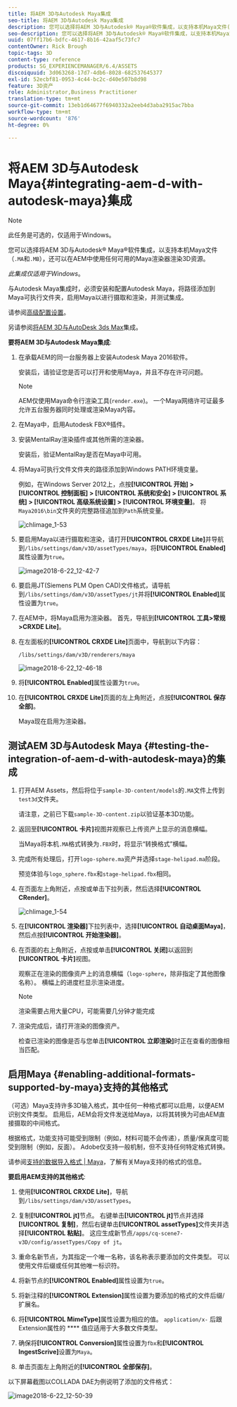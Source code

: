 ```yaml
---
title: 将AEM 3D与Autodesk Maya集成
seo-title: 将AEM 3D与Autodesk Maya集成
description: 您可以选择将AEM 3D与Autodesk® Maya®软件集成，以支持本机Maya文件(.MA和.MB)，并允许您在AEM中使用任何可用的Maya渲染器渲染3D资源。
seo-description: 您可以选择将AEM 3D与Autodesk® Maya®软件集成，以支持本机Maya文件(.MA和.MB)，并允许您在AEM中使用任何可用的Maya渲染器渲染3D资源。
uuid: 07ff17b6-bdfc-4617-8b16-42aaf5c73fc7
contentOwner: Rick Brough
topic-tags: 3D
content-type: reference
products: SG_EXPERIENCEMANAGER/6.4/ASSETS
discoiquuid: 3d063268-17d7-4db6-8028-682537645377
exl-id: 52ecbf81-0953-4c44-bc2c-d40e507b8d98
feature: 3D资产
role: Administrator,Business Practitioner
translation-type: tm+mt
source-git-commit: 13eb1d64677f6940332a2eeb4d3aba2915ac7bba
workflow-type: tm+mt
source-wordcount: '876'
ht-degree: 0%

---
```


# 将AEM 3D与Autodesk Maya{#integrating-aem-d-with-autodesk-maya}集成

>[!NOTE]
>
>此任务是可选的，仅适用于Windows。

您可以选择将AEM 3D与Autodesk® Maya®软件集成，以支持本机Maya文件（`.MA`和`.MB`），还可以在AEM中使用任何可用的Maya渲染器渲染3D资源。

*此集成仅适用于Windows*。

与Autodesk Maya集成时，必须安装和配置Autodesk Maya，将路径添加到Maya可执行文件夹，启用Maya以进行摄取和渲染，并测试集成。

请参阅[高级配置设置](advanced-config-3d.md)。

另请参阅[将AEM 3D与AutoDesk 3ds Max](integrating-aem-3d-with-autodesk-3ds-max.md)集成。

**要将AEM 3D与Autodesk Maya集成**:

1. 在承载AEM的同一台服务器上安装Autodesk Maya 2016软件。

   安装后，请验证您是否可以打开和使用Maya，并且不存在许可问题。

   >[!NOTE]
   >
   >AEM仅使用Maya命令行渲染工具(`render.exe`)。 一个Maya网络许可证最多允许五台服务器同时处理或渲染Maya内容。

1. 在Maya中，启用Autodesk FBX®插件。
1. 安装MentalRay渲染插件或其他所需的渲染器。

   安装后，验证MentalRay是否在Maya中可用。

1. 将Maya可执行文件文件夹的路径添加到Windows PATH环境变量。

   例如，在Windows Server 2012上，点按&#x200B;**[!UICONTROL 开始] > [!UICONTROL 控制面板] > [!UICONTROL 系统和安全] > [!UICONTROL 系统] > [!UICONTROL 高级系统设置] > [!UICONTROL 环境变量]**。 将`Maya2016\bin`文件夹的完整路径追加到`Path`系统变量。

   ![chlimage_1-53](assets/chlimage_1-53.png)

1. 要启用Maya以进行摄取和渲染，请打开&#x200B;**[!UICONTROL CRXDE Lite]**&#x200B;并导航到`/libs/settings/dam/v3D/assetTypes/maya`，将&#x200B;**[!UICONTROL Enabled]**&#x200B;属性设置为`true`。

   ![image2018-6-22_12-42-7](assets/image2018-6-22_12-42-7.png)

1. 要启用JT(Siemens PLM Open CAD)文件格式，请导航到`/libs/settings/dam/v3D/assetTypes/jt`并将&#x200B;**[!UICONTROL Enabled]**&#x200B;属性设置为`true`。
1. 在AEM中，将Maya启用为渲染器。 首先，导航到&#x200B;**[!UICONTROL 工具>常规>CRXDE Lite]**。
1. 在左面板的&#x200B;**[!UICONTROL CRXDE Lite]**&#x200B;页面中，导航到以下内容：

   `/libs/settings/dam/v3D/renderers/maya`

   ![image2018-6-22_12-46-18](assets/image2018-6-22_12-46-18.png)

1. 将&#x200B;**[!UICONTROL Enabled]**&#x200B;属性设置为`true`。

1. 在&#x200B;**[!UICONTROL CRXDE Lite]**&#x200B;页面的左上角附近，点按&#x200B;**[!UICONTROL 保存全部]**。

   Maya现在启用为渲染器。

## 测试AEM 3D与Autodesk Maya {#testing-the-integration-of-aem-d-with-autodesk-maya}的集成

1. 打开AEM Assets，然后将位于`sample-3D-content/models`的`.MA`文件上传到`test3d`文件夹。

   请注意，之前已下载`sample-3D-content.zip`以验证基本3D功能。

1. 返回至&#x200B;**[!UICONTROL 卡片]**&#x200B;视图并观察已上传资产上显示的消息横幅。

   当Maya将本机`.MA`格式转换为`.FBX`时，将显示“转换格式”横幅。

1. 完成所有处理后，打开`logo-sphere.ma`资产并选择`stage-helipad.ma`阶段。

   预览体验与`logo_sphere.fbx`和`stage-helipad.fbx`相同。

1. 在页面左上角附近，点按或单击下拉列表，然后选择&#x200B;**[!UICONTROL CRender]**。

   ![chlimage_1-54](assets/chlimage_1-54.png)

1. 在&#x200B;**[!UICONTROL 渲染器]**&#x200B;下拉列表中，选择&#x200B;**[!UICONTROL 自动桌面Maya]**，然后点按&#x200B;**[!UICONTROL 开始渲染器]**。
1. 在页面的右上角附近，点按或单击&#x200B;**[!UICONTROL 关闭]**&#x200B;以返回到&#x200B;**[!UICONTROL 卡片]**&#x200B;视图。

   观察正在渲染的图像资产上的消息横幅（`logo-sphere`，除非指定了其他图像名称）。 横幅上的进度栏显示渲染进度。

   >[!NOTE]
   >
   >渲染需要占用大量CPU，可能需要几分钟才能完成

1. 渲染完成后，请打开渲染的图像资产。

   检查已渲染的图像是否与您单击&#x200B;**[!UICONTROL 立即渲染]**&#x200B;时正在查看的图像相当匹配。

## 启用Maya {#enabling-additional-formats-supported-by-maya}支持的其他格式

（可选）Maya支持许多3D输入格式，其中任何一种格式都可以启用，以便AEM识别文件类型。 启用后，AEM会将文件发送给Maya，以将其转换为可由AEM直接摄取的中间格式。

根据格式，功能支持可能受到限制（例如，材料可能不会传递），质量/保真度可能受到限制（例如，反面）。 Adobe仅支持一般机制，但不支持任何特定格式转换。

请参阅[支持的数据导入格式 | Maya](https://knowledge.autodesk.com/support/maya/learn-explore/caas/CloudHelp/cloudhelp/2016/ENU/Maya/files/GUID-69BC066D-D4D8-4B12-900C-CF42E798A5D6-htm.html)，了解有关Maya支持的格式的信息。

**要启用AEM支持的其他格式**:

1. 使用&#x200B;**[!UICONTROL CRXDE Lite]**，导航到`/libs/settings/dam/v3D/assetTypes`。
1. 复制&#x200B;**[!UICONTROL jt]**&#x200B;节点。 右键单击&#x200B;**[!UICONTROL jt]**&#x200B;节点并选择&#x200B;**[!UICONTROL 复制]**，然后右键单击&#x200B;**[!UICONTROL assetTypes]**&#x200B;文件夹并选择&#x200B;**[!UICONTROL 粘贴]**。 这应生成新节点`/apps/cq-scene7-v3D/config/assetTypes/Copy of jt`。
1. 重命名新节点，为其指定一个唯一名称，该名称表示要添加的文件类型。 可以使用文件后缀或任何其他唯一标识符。

1. 将新节点的&#x200B;**[!UICONTROL Enabled]**&#x200B;属性设置为`true`。

1. 将新注释的&#x200B;**[!UICONTROL Extension]**&#x200B;属性设置为要添加的格式的文件后缀/扩展名。
1. 将&#x200B;**[!UICONTROL MimeType]**&#x200B;属性设置为相应的值。 `application/x-` 后跟Extension属性的 **** 值应适用于大多数文件类型。
1. 确保将&#x200B;**[!UICONTROL Conversion]**&#x200B;属性设置为`fbx`和&#x200B;**[!UICONTROL IngestScrive]**&#x200B;设置为`Maya`。
1. 单击页面左上角附近的&#x200B;**[!UICONTROL 全部保存]**。

以下屏幕截图以COLLADA DAE为例说明了添加的文件格式：

![image2018-6-22_12-50-39](assets/image2018-6-22_12-50-39.png)
